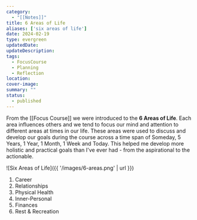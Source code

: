 ```yaml
---
category:
  - "[[Notes]]"
title: 6 Areas of Life
aliases: ['six areas of life']
date: 2024-02-19
type: evergreen
updatedDate:
updateDescription: 
tags: 
  - FocusCourse
  - Planning
  - Reflection
location: 
cover-image: 
summary: "" 
status:
  - published
---
```


From the [[Focus Course]] we were introduced to the **6 Areas of Life**. Each area influences others and we tend to focus our mind and attention to different areas at times in our life. These areas were used to discuss and develop our goals during the course across a time span of Someday, 5 Years, 1 Year, 1 Month, 1 Week and Today. This helped me develop more holistic and practical goals than I've ever had - from the aspirational to the actionable. 

![Six Areas of Life]({{ '/images/6-areas.png' | url }})

1. Career
2. Relationships
3. Physical Health
4. Inner-Personal
5. Finances
6. Rest & Recreation